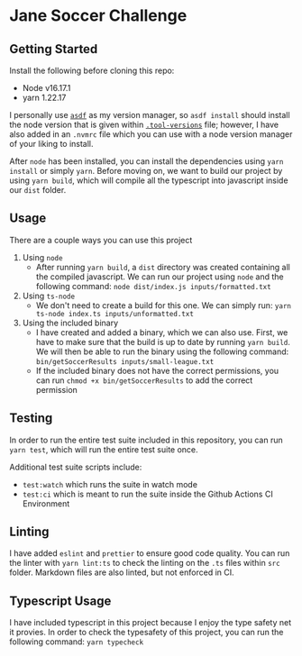 # Jane Soccer Challenge

## Getting Started

Install the following before cloning this repo:

- Node v16.17.1
- yarn 1.22.17

I personally use [`asdf`](https://asdf-vm.com/) as my version manager, so `asdf install`
should install the node version that is given within [`.tool-versions`](./.tool-versions)
file; however, I have also added in an `.nvmrc` file which you can use with a node
version manager of your liking to install.

After `node` has been installed, you can install the dependencies using `yarn install`
or simply `yarn`. Before moving on, we want to build our project by using `yarn build`,
which will compile all the typescript into javascript inside our `dist` folder.

## Usage

There are a couple ways you can use this project

1. Using `node`
   - After running `yarn build`, a `dist` directory was created containing all the
     compiled javascript. We can run our project using `node` and the following command:
     `node dist/index.js inputs/formatted.txt`
2. Using `ts-node`
   - We don't need to create a build for this one. We can simply run:
     `yarn ts-node index.ts inputs/unformatted.txt`
3. Using the included binary
   - I have created and added a binary, which we can also use. First, we have to
     make sure that the build is up to date by running `yarn build`. We will then
     be able to run the binary using the following command:
     `bin/getSoccerResults inputs/small-league.txt`
   - If the included binary does not have the correct permissions, you can run
     `chmod +x bin/getSoccerResults` to add the correct permission

## Testing

In order to run the entire test suite included in this repository, you can run
`yarn test`, which will run the entire test suite once.

Additional test suite scripts include:

- `test:watch` which runs the suite in watch mode
- `test:ci` which is meant to run the suite inside the Github Actions CI Environment

## Linting

I have added `eslint` and `prettier` to ensure good code quality. You can run the
linter with `yarn lint:ts` to check the linting on the `.ts` files within `src` folder.
Markdown files are also linted, but not enforced in CI.

## Typescript Usage

I have included typescript in this project because I enjoy the type safety net
it provies. In order to check the typesafety of this project, you can run the
following command: `yarn typecheck`
